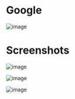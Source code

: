 # Google

![image](https://user-images.githubusercontent.com/72864817/173788759-01277117-a6cd-4208-8c03-9021bc0a0240.png)

# Screenshots

![image](https://user-images.githubusercontent.com/72864817/174292260-45885abb-095d-4a01-afb1-e8635a73bd7e.png)

![image](https://user-images.githubusercontent.com/72864817/174292642-5067eccc-4cf5-4f15-8075-f4b7ac2c2027.png)

![image](https://user-images.githubusercontent.com/72864817/174292897-4bad71a7-d649-4047-a10e-cac68d79ca20.png)
